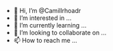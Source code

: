 - 👋 Hi, I’m @Camillrhoadr
- 👀 I’m interested in ...
- 🌱 I’m currently learning ...
- 💞️ I’m looking to collaborate on ...
- 📫 How to reach me ...

<!---
Camillrhoadr/Camillrhoadr is a ✨ special ✨ repository because its `README.md` (this file) appears on your GitHub profile.
You can click the Preview link to take a look at your changes.
--->

